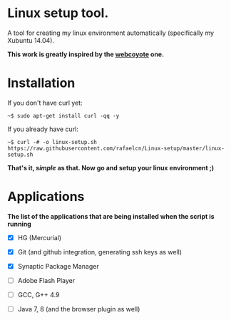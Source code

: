 Linux setup tool.
===========

A tool for creating my linux environment automatically (specifically my Xubuntu 14.04).

__This work is greatly inspired by the [webcoyote](https://github.com/webcoyote/linux-setup) one.__

Installation
===

If you don't have curl yet:

`~$ sudo apt-get install curl -qq -y`

If you already have curl:

`~$ curl -# -o linux-setup.sh https://raw.githubusercontent.com/rafaelcn/Linux-setup/master/linux-setup.sh`

__That's it, *simple* as that. Now go and setup your linux environment ;)__

Applications
===

__The list of the applications that are being installed when the script is running__

 - [x] HG (Mercurial)
 - [x] Git (and github integration, generating ssh keys as well)
 - [x] Synaptic Package Manager
 - [ ] Adobe Flash Player
 - [ ] GCC, G++ 4.9
 - [ ] Java 7, 8 (and the browser plugin as well)


